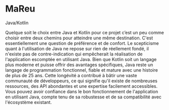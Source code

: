 # MaReu
Java/Kotlin

Quelque soit le choix entre Java et Kotlin pour ce projet c’est un peu comme choisir entre deux chemins pour atteindre une même destination. C'est essentiellement une question de préférence et de confort.
Le scepticisme quant à l'utilisation de Java ne repose sur rien de réellement fondé,  il n'existe pas de contre-indication qui empêcherait la réalisation de l'application escomptée en utilisant Java. 
Bien que Kotlin soit un langage plus moderne et puisse offrir des avantages spécifiques, Java reste un langage de programmation fonctionnel, fiable et mature avec une histoire de plus de 25 ans. Cette longévité a contribué à bâtir une vaste communauté de développeurs, ce qui signifie qu'il existe de nombreuses ressources, des API abondantes et une expertise facilement accessibles. 
Vous pouvez avoir confiance dans le bon fonctionnement de l'application en utilisant Java, compte tenu de sa robustesse et de sa compatibilité avec l'écosystème existant.
